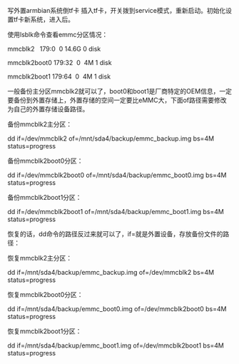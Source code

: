 写外置armbian系统倒tf卡
插入tf卡，开关拨到service模式，重新启动。初始化设置tf卡新系统，进入后。

使用lsblk命令查看emmc分区情况：

mmcblk2   179:0  0 14.6G 0 disk 

mmcblk2boot0 179:32  0  4M 1 disk 

mmcblk2boot1 179:64  0  4M 1 disk 



一般备份主分区mmcblk2就可以了，boot0和boot1是厂商特定的OEM信息，一定要备份到外置存储上，外置存储的空间一定要比eMMC大，下面of路径需要修改为自己的外置存储设备路径。

备份mmcblk2主分区：

dd if=/dev/mmcblk2 of=/mnt/sda4/backup/emmc_backup.img bs=4M status=progress

备份mmcblk2boot0分区：

dd if=/dev/mmcblk2boot0 of=/mnt/sda4/backup/emmc_boot0.img bs=4M status=progress

备份mmcblk2boot1分区：

dd if=/dev/mmcblk2boot1 of=/mnt/sda4/backup/emmc_boot1.img bs=4M status=progress



恢复的话，dd命令的路径反过来就可以了，if=就是外置设备，存放备份文件的路径：

恢复mmcblk2主分区：

dd if=/mnt/sda4/backup/emmc_backup.img of=/dev/mmcblk2 bs=4M status=progress

恢复mmcblk2boot0分区：

dd if=/mnt/sda4/backup/emmc_boot0.img of=/dev/mmcblk2boot0 bs=4M status=progress

恢复mmcblk2boot1分区：

dd if=/mnt/sda4/backup/emmc_boot1.img of=/dev/mmcblk2boot1 bs=4M status=progress 